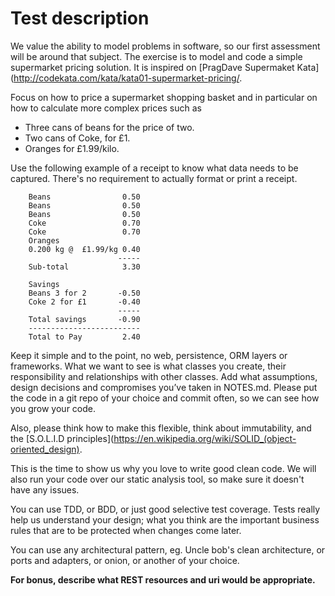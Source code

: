 # Test description

We value the ability to model problems in software, so our first assessment 
will be around that subject. The exercise is to model and code a simple 
supermarket pricing solution. It is inspired on [PragDave Supermaket Kata]
(http://codekata.com/kata/kata01-supermarket-pricing/.

Focus on how to price a supermarket shopping basket and in particular on how to
calculate more complex prices such as

- Three cans of beans for the price of two.
- Two cans of Coke, for £1.
- Oranges for £1.99/kilo.

Use the following example of a receipt to know what data needs to be captured. 
There's no requirement to actually format or print a receipt.

```
    Beans                0.50
    Beans                0.50
    Beans                0.50
    Coke                 0.70
    Coke                 0.70
    Oranges
    0.200 kg @  £1.99/kg 0.40
                        -----
    Sub-total            3.30

    Savings
    Beans 3 for 2       -0.50
    Coke 2 for £1       -0.40
                        -----
    Total savings       -0.90
    -------------------------
    Total to Pay         2.40
```


Keep it simple and to the point, no web, persistence, ORM layers or frameworks.
What we want to see is what classes you create, their responsibility and 
relationships with other classes. Add what assumptions, design decisions and 
compromises you’ve taken in NOTES.md. Please put the code in a git repo of 
your choice and commit often, so we can see how you grow your code.

Also, please think how to make this flexible, think about immutability, and the
[S.O.L.I.D principles](https://en.wikipedia.org/wiki/SOLID_(object-oriented_design).

This is the time to show us why you love to write good clean code. We will also
run your code over our static analysis tool, so make sure it doesn't have any 
issues.

You can use TDD, or BDD, or just good selective test coverage. Tests really 
help us understand your design; what you think are the important business 
rules that are to be protected when changes come later.

You can use any architectural pattern, eg. Uncle bob's clean architecture, or
ports and adapters, or onion, or another of your choice.

**For bonus, describe what REST resources and uri would be appropriate.**
